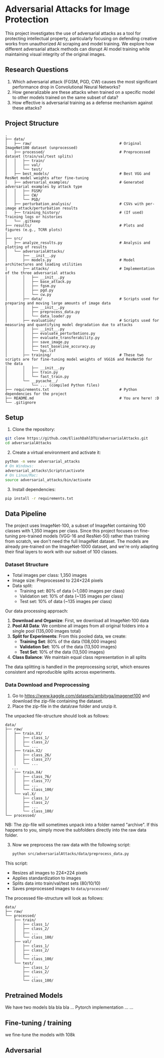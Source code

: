 # Adversarial Attacks for Image Protection

This project investigates the use of adversarial attacks as a tool for protecting intellectual property, particularly focusing on defending creative works from unauthorized AI scraping and model training. We explore how different adversarial attack methods can disrupt AI model training while maintaining visual integrity of the original images.

## Research Questions

1. Which adversarial attack (FGSM, PGD, CW) causes the most significant performance drop in Convolutional Neural Networks?
2. How generalizable are these attacks when trained on a specific model to other models trained on the same subset of data?
3. How effective is adversarial training as a defense mechanism against these attacks?

## Project Structure

```
.
├── data/
│   ├── raw/                                        # Original ImageNet100 dataset (unprocessed)
│   ├── processed/                                  # Preprocessed dataset (train/val/test splits)
│   │   ├── train/
│   │   ├── val/
│   │   └── test/
│   ├── best_models/                                # Best VGG and ResNet model weights after fine-tuning
│   ├── adversarial_examples/                       # Generated adversarial examples by attack type
│   │   ├── FGSM/
│   │   ├── CW/
│   │   └── PGD/
│   ├── perturbation_analysis/                      # CSVs with per-image attack/perturbation results
│   ├── training_history/                           # (If used) Training logs or histories
│   └── .gitkeep
├── results/                                        # Plots and figures (e.g., TCRR plots)
│   
├── src/
│   ├── analyze_results.py                          # Analysis and plotting of results
│   └── adversarialAttacks/
│       ├── __init__.py
│       ├── models.py                               # Model architectures and loading utilities
│       ├── attacks/                                # Implementation of the three adversarial attacks
│       │   ├── __init__.py                         
│       │   ├── base_attack.py                      
│       │   ├── fgsm.py                             
│       │   ├── pgd.py                     
│       │   └── cw.py
│       ├── data/                                   # Scripts used for preparing and moving large amounts of image data
│       │   ├── __init__.py
│       │   ├── preprocess_data.py
│       │   └── data_loader.py
│       ├── evaluation/                             # Scripts used for measuring and quantifying model degradation due to attacks
│       │   ├── __init__.py
│       │   ├── evaluate_perturbations.py
│       │   ├── evaluate_transferability.py
│       │   ├── save_image.py
│       │   ├── test_baseline_accuracy.py
│       │   └── hpc.lsf
│       ├── training/                               # These two scripts are for fine-tuning model weights of VGG16 and ResNet50 for the data
│       │   ├── __init__.py
│       │   ├── train.py
│       │   └── fast_train.py
│       └── __pycache__/
│           └── ... (compiled Python files)
├── requirements.txt                                # Python dependencies for the project
├── README.md                                       # You are here! :D
└── .gitignore
```

## Setup

1. Clone the repository:
```bash
git clone https://github.com/EliashDahlDTU/adversarialAttacks.git
cd adversarialAttacks
```

2. Create a virtual environment and activate it:
```bash
python -m venv adversarial_attacks
# On Windows:
adversarial_attacks\Scripts\activate
# On Linux/Mac:
source adversarial_attacks/bin/activate
```

3. Install dependencies:
```bash
pip install -r requirements.txt
```

## Data Pipeline

The project uses ImageNet-100, a subset of ImageNet containing 100 classes with 1,350 images per class. Since this project focuses on fine-tuning pre-trained models (VGG-16 and ResNet-50) rather than training from scratch, we don't need the full ImageNet dataset. The models are already pre-trained on the ImageNet-1000 dataset, and we're only adapting their final layers to work with our subset of 100 classes.

### Dataset Structure
- Total images per class: 1,350 images
- Image size: Preprocessed to 224×224 pixels
- Data split:
  - Training set: 80% of data (~1,080 images per class)
  - Validation set: 10% of data (~135 images per class)
  - Test set: 10% of data (~135 images per class)

Our data processing approach:
1. **Download and Organize**: First, we download all ImageNet-100 data
2. **Pool All Data**: We combine all images from all original folders into a single pool (135,000 images total)
3. **Split for Experiments**: From this pooled data, we create:
   - **Training Set**: 80% of the data (108,000 images)
   - **Validation Set**: 10% of the data (13,500 images)
   - **Test Set**: 10% of the data (13,500 images)
4. **Class Balance**: We maintain equal class representation in all splits

The data splitting is handled in the preprocessing script, which ensures consistent and reproducible splits across experiments.

### Data Download and Preprocessing
1. Go to https://www.kaggle.com/datasets/ambityga/imagenet100 and download the zip-file containing the dataset.
2. Place the zip-file in the data\raw folder and unzip it.

The unpacked file-structure should look as follows:
```
data/
├── raw/
│   ├── train.X1/
│   │   ├── class_1/
│   │   ├── class_2/
│   │   └── ...
│   ├── train.X2/
│   │   ├── class_26/
│   │   ├── class_27/
│   │   └── ...
│  ...
│   ├── train.X4/
│   │   ├── class_76/
│   │   ├── class_77/
│   │   ├── ...
│   │   └── class_100/
│   └── val.X/
│       ├── class_1/
│       ├── class_2/
│       ├── ...
│       └── class_100/
└── processed/
```

NB: The zip-file will sometimes unpack into a folder named "archive". If this happens to you, simply move the subfolders directly into the raw data folder.

3. Now we preprocess the raw data with the following script:
   ```bash
   python src/adversarialAttacks/data/preprocess_data.py
   ```
This script:
- Resizes all images to 224×224 pixels
- Applies standardization to images
- Splits data into train/val/test sets (80/10/10)
- Saves preprocessed images to `data/processed/`

The processed file-structure will look as follows:
```
data/
├── raw/
└── processed/
    ├── train/
    │   ├── class_1/
    │   ├── class_2/
    │   ├── ...
    │   └── class_100/
    ├── val/
    │   ├── class_1/
    │   ├── class_2/
    │   ├── ...
    │   └── class_100/
    └── test/
        ├── class_1/
        ├── class_2/
        ├── ...
        └── class_100/
```

## Pretrained Models

We have two models bla bla bla ... Pytorch implementation ... ...

## Fine-tuning / training
we fine-tune the models with 108k 


## Adversarial 
